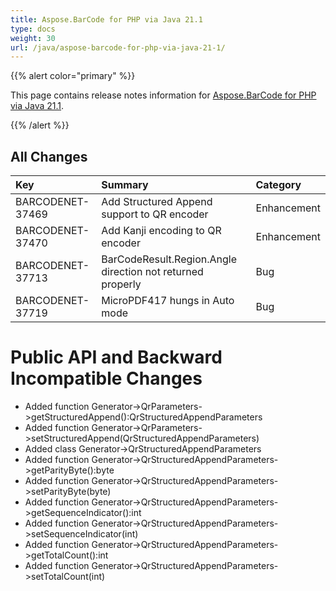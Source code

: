 ```yaml
---
title: Aspose.BarCode for PHP via Java 21.1
type: docs
weight: 30
url: /java/aspose-barcode-for-php-via-java-21-1/
---
```


{{% alert color="primary" %}} 

This page contains release notes information for [Aspose.BarCode for PHP via Java 21.1](https://downloads.aspose.com/barcode/php/new-releases/aspose.barcode-for-php-via-java-21.1/).

{{% /alert %}} 
## **All Changes**

|**Key**|**Summary**|**Category**|
| :- | :- | :- |
|BARCODENET-37469|Add Structured Append support to QR encoder|Enhancement|
|BARCODENET-37470|Add Kanji encoding to QR encoder|Enhancement|
|BARCODENET-37713|BarCodeResult.Region.Angle direction not returned properly|Bug|
|BARCODENET-37719|MicroPDF417 hungs in Auto mode|Bug|

# **Public API and Backward Incompatible Changes**
- Added function Generator->QrParameters->getStructuredAppend():QrStructuredAppendParameters
- Added function Generator->QrParameters->setStructuredAppend(QrStructuredAppendParameters)
- Added class Generator->QrStructuredAppendParameters
- Added function Generator->QrStructuredAppendParameters->getParityByte():byte
- Added function Generator->QrStructuredAppendParameters->setParityByte(byte)
- Added function Generator->QrStructuredAppendParameters->getSequenceIndicator():int
- Added function Generator->QrStructuredAppendParameters->setSequenceIndicator(int)
- Added function Generator->QrStructuredAppendParameters->getTotalCount():int
- Added function Generator->QrStructuredAppendParameters->setTotalCount(int)
